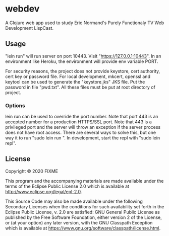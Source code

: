 # webdev

A Clojure web app used to study Eric Normand's Purely Functionaly TV Web Development LispCast.

## Usage

"lein run" will run server on port 10443. Visit "https://127.0.0.1:10443". In an environment
like Heroku, the environment will provide env variable PORT.

For security reasons, the project does not provide keystore, cert authority, cert key or
password file. For local development, mkcert, openssl and keytool can be used to generate the
"keystore.jks" JKS file. Put the password in file "pwd.txt". All these files must be
put at root directory of project.

### Options

lein run <port> can be used to override the port number. Note that port 443 is an accepted
number for a production HTTPS/SSL port. Note that 443 is a privileged port and the server
will throw an exception if the server process does not have root access. There are several
ways to solve this, but one way it to run "sudo lein run <port>". In development, start the
repl with "sudo lein repl".

## License

Copyright © 2020 FIXME

This program and the accompanying materials are made available under the
terms of the Eclipse Public License 2.0 which is available at
http://www.eclipse.org/legal/epl-2.0.

This Source Code may also be made available under the following Secondary
Licenses when the conditions for such availability set forth in the Eclipse
Public License, v. 2.0 are satisfied: GNU General Public License as published by
the Free Software Foundation, either version 2 of the License, or (at your
option) any later version, with the GNU Classpath Exception which is available
at https://www.gnu.org/software/classpath/license.html.

